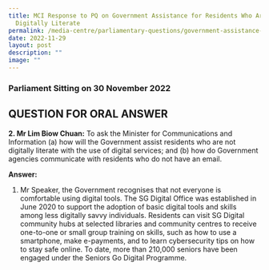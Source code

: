 ```yaml
---
title: MCI Response to PQ on Government Assistance for Residents Who Are Not
  Digitally Literate
permalink: /media-centre/parliamentary-questions/government-assistance-for-residents-who-are-not-digitally/
date: 2022-11-29
layout: post
description: ""
image: ""
---
```

### Parliament Sitting on 30 November 2022

QUESTION FOR ORAL ANSWER
--------------------------------
**2. Mr Lim Biow Chuan:** To ask the Minister for Communications and Information (a) how will the Government assist residents who are not digitally literate with the use of digital services; and (b) how do Government agencies communicate with residents who do not have an email.

**Answer:**

1. Mr Speaker, the Government recognises that not everyone is comfortable using digital tools. The SG Digital Office was established in June 2020 to support the adoption of basic digital tools and skills among less digitally savvy individuals. Residents can visit SG Digital community hubs at selected libraries and community centres to receive one-to-one or small group training on skills, such as how to use a smartphone, make e-payments, and to learn cybersecurity tips on how to stay safe online. To date, more than 210,000 seniors have been engaged under the Seniors Go Digital Programme.
